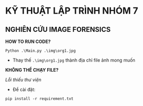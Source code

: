 # KỸ THUẬT LẬP TRÌNH NHÓM 7
## NGHIÊN CỨU IMAGE FORENSICS

**HOW TO RUN CODE?**
```
Python .\Main.py .\img\org1.jpg
```

- Thay thế `.\img\org1.jpg` thành địa chỉ file ảnh mong muốn

**KHÔNG THỂ CHẠY FILE?**

*Lỗi thiếu thư viện*
- Để cài đặt: 
```
pip install -r requirement.txt
```
